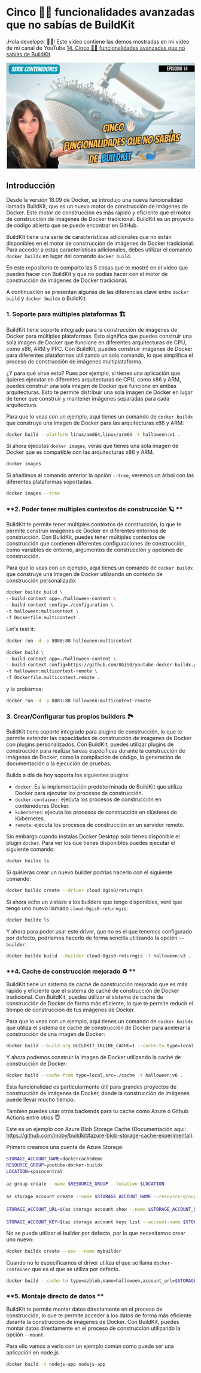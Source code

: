# Cinco 🖐🏻 funcionalidades avanzadas que no sabías de BuildKit

¡Hola developer 👋🏻! Este vídeo contiene las demos mostradas en mi vídeo de mi canal de YouTube [14. Cinco 🖐🏻 funcionalidades avanzadas que no sabías de BuildKit](https://youtu.be/8QfiZOgHQ50).

[![14. Cinco 🖐🏻 funcionalidades avanzadas que no sabías de BuildKit](docs/images/5%20características%20que%20no%20sabías%20de%20buildkit.png)](https://youtu.be/8QfiZOgHQ50)

## Introducción

Desde la versión 18.09 de Docker, se introdujo una nueva funcionalidad llamada BuildKit, que es un nuevo motor de construcción de imágenes de Docker. Este motor de construcción es más rápido y eficiente que el motor de construcción de imágenes de Docker tradicional. BuildKit es un proyecto de código abierto que se puede encontrar en GitHub.

BuildKit tiene una serie de características adicionales que no están disponibles en el motor de construcción de imágenes de Docker tradicional. Para acceder a estas características adicionales, debes utilizar el comando `docker buildx` en lugar del comando `docker build`.

En este repositorio te comparto las 5 cosas que te mostré en el vídeo que puedes hacer con BuildKit y que no podías hacer con el motor de construcción de imágenes de Docker tradicional.

A continuación se presentan algunas de las diferencias clave entre `docker build` y `docker buildx` o BuildKit:

### **1. Soporte para múltiples plataformas 🏗️**

BuildKit tiene soporte integrado para la construcción de imágenes de Docker para múltiples plataformas. Esto significa que puedes construir una sola imagen de Docker que funcione en diferentes arquitecturas de CPU, como x86, ARM y PPC. Con BuildKit, puedes construir imágenes de Docker para diferentes plataformas utilizando un solo comando, lo que simplifica el proceso de construcción de imágenes multiplataforma.

¿Y para qué sirve esto? Pues por ejemplo, si tienes una aplicación que quieres ejecutar en diferentes arquitecturas de CPU, como x86 y ARM, puedes construir una sola imagen de Docker que funcione en ambas arquitecturas. Esto te permite distribuir una sola imagen de Docker en lugar de tener que construir y mantener imágenes separadas para cada arquitectura.

Para que lo veas con un ejemplo, aquí tienes un comando de `docker buildx` que construye una imagen de Docker para las arquitecturas x86 y ARM:

```bash
docker build --platform linux/amd64,linux/arm64 -t halloween:v1 .
```

Si ahora ejecutas `docker images`, verás que tienes una sola imagen de Docker que es compatible con las arquitecturas x86 y ARM.

```bash
docker images
```

Si añadimos al comando anterior la opción `--tree`, veremos un árbol con las diferentes plataformas soportadas.

```bash
docker images --tree
```


### **2. Poder tener multiples contextos de construcción 🪐 ** 

BuildKit te permite tener múltiples contextos de construcción, lo que te permite construir imágenes de Docker en diferentes entornos de construcción. Con BuildKit, puedes tener múltiples contextos de construcción que contienen diferentes configuraciones de construcción, como variables de entorno, argumentos de construcción y opciones de construcción.

Para que lo veas con un ejemplo, aquí tienes un comando de `docker buildx` que construye una imagen de Docker utilizando un contexto de construcción personalizado:

```bash
docker buildx build \
--build-context app=./halloween-content \
--build-context config=./configuration \
-t halloween:multicontext \
-f Dockerfile.multicontext .
```

Let's test it:

```bash
docker run -d -p 8080:80 halloween:multicontext
```

```bash
docker build \
--build-context app=./halloween-content \
--build-context config=https://github.com/0GiS0/youtube-docker-buildx.git#main \
-t halloween:multicontext-remote \
-f Dockerfile.multicontext.remote .
```

y lo probamos:

```bash
docker run -d -p 8081:80 halloween:multicontext-remote
```


### **3. Crear/Configurar tus propios builders 🏞️** 


BuildKit tiene soporte integrado para plugins de construcción, lo que te permite extender las capacidades de construcción de imágenes de Docker con plugins personalizados. Con BuildKit, puedes utilizar plugins de construcción para realizar tareas específicas durante la construcción de imágenes de Docker, como la compilación de código, la generación de documentación o la ejecución de pruebas.

Buildx a día de hoy soporta los siguientes plugins:

- `docker`: Es la implementación predeterminada de BuildKit que utiliza Docker para ejecutar los procesos de construcción.
- `docker-container`: ejecuta los procesos de construcción en contenedores Docker.
- `kubernetes`: ejecuta los procesos de construcción en clústeres de Kubernetes.
- `remote`: ejecuta los procesos de construcción en un servidor remoto.

Sin embargo cuando instalas Docker Desktop solo tienes disponible el plugin `docker`. Para ver los que tienes disponibles puedes ejecutar el siguiente comando:

```bash
docker buildx ls
```

Si quisieras crear un nuevo builder podrías hacerlo con el siguiente comando:

```bash
docker buildx create --driver cloud 0gis0/returngis
```

Si ahora echo un vistazo a los builders que tengo disponibles, veré que tengo uno nuevo llamado `cloud-0gis0-returngis`:

```bash
docker buildx ls
```


Y ahora para poder usar este driver, que no es el que tenemos configurado por defecto, podríamos hacerlo de forma sencilla utilizando la opción `--builder`:

```bash
docker buildx build --builder cloud-0gis0-returngis -t halloween:v3 .
```

### **4. Cache de construcción mejorado ♻️ **

BuildKit tiene un sistema de caché de construcción mejorado que es más rápido y eficiente que el sistema de caché de construcción de Docker tradicional. Con BuildKit, puedes utilizar el sistema de caché de construcción de Docker de forma más eficiente, lo que te permite reducir el tiempo de construcción de tus imágenes de Docker.

Para que lo veas con un ejemplo, aquí tienes un comando de `docker buildx` que utiliza el sistema de caché de construcción de Docker para acelerar la construcción de una imagen de Docker:

```bash
docker build --build-arg BUILDKIT_INLINE_CACHE=1 --cache-to type=local,dest=./cache -t halloween:v5 .
```

Y ahora podemos construir la imagen de Docker utilizando la caché de construcción de Docker:

```bash
docker build --cache-from type=local,src=./cache -t halloween:v6 .
```

Esta funcionalidad es particularmente útil para grandes proyectos de construcción de imágenes de Docker, donde la construcción de imágenes puede llevar mucho tiempo.


También puedes usar otros backends para tu cache como Azure  o Github Actions entre otros 😇

Este es un ejemplo con Azure Blob Storage Cache (Documentación aquí: https://github.com/moby/buildkit#azure-blob-storage-cache-experimental):

Primero creamos una cuenta de Azure Storage:

```bash
STORAGE_ACCOUNT_NAME=dockercachedemo
RESOURCE_GROUP=youtube-docker-buildx
LOCATION=spaincentral

az group create --name $RESOURCE_GROUP --location $LOCATION

az storage account create --name $STORAGE_ACCOUNT_NAME --resource-group $RESOURCE_GROUP --location $LOCATION --sku Standard_LRS

STORAGE_ACCOUNT_URL=$(az storage account show --name $STORAGE_ACCOUNT_NAME --resource-group $RESOURCE_GROUP --query primaryEndpoints.blob -o tsv)

STORAGE_ACCOUNT_KEY=$(az storage account keys list --account-name $STORAGE_ACCOUNT_NAME --resource-group $RESOURCE_GROUP --query "[0].value" -o tsv)
```

No se puede utilizar el builder por defecto, por lo que necesitamos crear uno nuevo:

```bash
docker buildx create --use --name mybuilder
```

Cuando no le especificamos el driver utiliza el que se llama `docker-container` que es el que se utiliza por defecto.


```bash
docker build --cache-to type=azblob,name=halloween,account_url=$STORAGE_ACCOUNT_URL,secret_access_key=$STORAGE_ACCOUNT_KEY,mode=max -t halloween:v7 --builder mybuilder .
```


### **5. Montaje directo de datos  **


BuildKit te permite montar datos directamente en el proceso de construcción, lo que te permite acceder a los datos de forma más eficiente durante la construcción de imágenes de Docker. Con BuildKit, puedes montar datos directamente en el proceso de construcción utilizando la opción `--mount`.

Para ello vamos a verlo con un ejemplo común como puede ser una aplicación en node.js

```bash
docker build -t nodejs-app nodejs-app
```